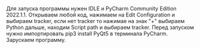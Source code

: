 Для запуска программы нужен IDLE и PyCharm Community Edition 2022.1.1. Открываем любой код, нажимаем на Edit Configuration и выбираем tracker, если нет tracker то нажимае на знак "+" выбираем Python дальше, находим Script path и выбираем tracker. Перед запуском нужно импортировать pip3 install PyQt5 в терминала PyCharm. Зарускаем программу.

